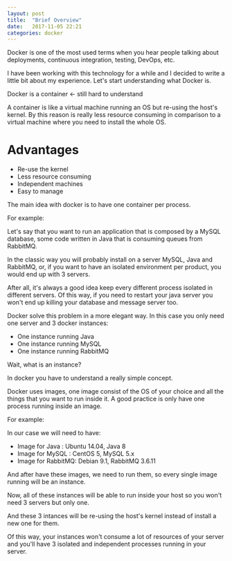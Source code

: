 ```yaml
---
layout: post
title:  "Brief Overview"
date:   2017-11-05 22:21
categories: docker
---
```


Docker is one of the most used terms when you hear people talking about deployments, continuous integration, testing, DevOps, etc. 

I have been working with this technology for a while and I decided to write a little bit about my experience.
Let's start understanding what Docker is.

Docker is a container <- still hard to understand

A container is like a virtual machine running an OS but re-using the host's kernel. 
By this reason is really less resource consuming in comparison to a virtual machine where you need to install the whole OS.

# Advantages
- Re-use the kernel
- Less resource consuming
- Independent machines
- Easy to manage

The main idea with docker is to have one container per process.

For example: 

Let's say that you want to run an application that is composed by a MySQL database, some code written in Java that is consuming queues from RabbitMQ.

In the classic way you will probably install on a server MySQL, Java and RabbitMQ, or, if you want to have an isolated environment per product, you would end up with 3 servers.

After all, it's always a good idea keep every different process isolated in different servers. Of this way, if you need to restart your java server you won't end up killing your database and message server too.

Docker solve this problem in a more elegant way. In this case you only need one server and 3 docker instances:

- One instance running Java
- One instance running MySQL
- One instance running RabbitMQ

Wait, what is an instance? 

In docker you have to understand a really simple concept.

Docker uses images, one image consist of the OS of your choice and all the things that you want to run inside it.
A good practice is only have one process running inside an image. 

For example: 

In our case we will need to have:

- Image for Java : Ubuntu 14.04, Java 8
- Image for MySQL : CentOS 5, MySQL 5.x
- Image for RabbitMQ: Debian 9.1, RabbitMQ 3.6.11

And after have these images, we need to run them, so every single image running will be an instance.

Now, all of these instances will be able to run inside your host so you won't need 3 servers but only one. 

And these 3 intances will be re-using the host's kernel instead of install a new one for them.

Of this way, your instances won't consume a lot of resources of your server and you'll have 3 isolated and independent processes running in your server.